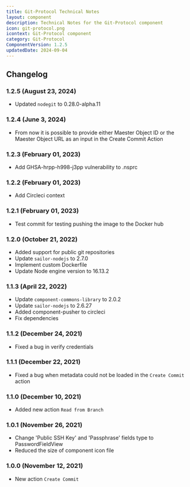 ```yaml
---
title: Git-Protocol Technical Notes
layout: component
description: Technical Notes for the Git-Protocol component
icon: git-protocol.png
icontext: Git-Protocol component
category: Git-Protocol
ComponentVersion: 1.2.5
updatedDate: 2024-09-04
---
```


## Changelog

### 1.2.5 (August 23, 2024)
* Updated `nodegit` to 0.28.0-alpha.11

### 1.2.4 (June 3, 2024)

* From now it is possible to provide either Maester Object ID or the Maester Object URL as an input in the Create Commit Action

### 1.2.3 (February 01, 2023)

* Add GHSA-hrpp-h998-j3pp vulnerability to .nsprc

### 1.2.2 (February 01, 2023)

* Add Circleci context

### 1.2.1 (February 01, 2023)

* Test commit for testing pushing the image to the Docker hub

### 1.2.0 (October 21, 2022)

* Added support for public git repositories
* Update `sailor-nodejs` to 2.7.0
* Implement custom Dockerfile
* Update Node engine version to 16.13.2

### 1.1.3 (April 22, 2022)

* Update `component-commons-library` to 2.0.2
* Update `sailor-nodejs` to 2.6.27
* Added component-pusher to circleci
* Fix dependencies

### 1.1.2 (December 24, 2021)

* Fixed a bug in verify credentials

### 1.1.1 (December 22, 2021)

* Fixed a bug when metadata could not be loaded in the `Create Commit` action

### 1.1.0 (December 10, 2021)

* Added new action `Read from Branch`

### 1.0.1 (November 26, 2021)

* Change 'Public SSH Key' and 'Passphrase' fields type to PasswordFieldView
* Reduced the size of component icon file

### 1.0.0 (November 12, 2021)

* New action `Create Commit`
